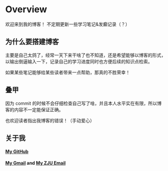 # Overview

欢迎来到我的博客！
不定期更新一些学习笔记&发癫记录（？）

## 为什么要搭建博客
主要是自己太鸽了，经常一天下来干啥了也不知道，还是希望能够以博客的形式，以输出倒逼输入一下，记录自己的学习进度同时也方便后续的知识点检索。

如果某些笔记能够给某些读者带来一点帮助，那真的不胜荣幸！

## 叠甲
因为 commit 的时候不会仔细检查自己写了啥，并且本人水平实在有限，所以博客的内容不一定能保证正确。

也欢迎读者指出我博客的错误！（手动爱心）

## 关于我
####  [My GitHub](https://github.com/Clovers2333)

####  [My Gmail](mailto:clovers2333@gmail.com)   and [My ZJU Email](mailto:clovers233@zju.edu.cn)